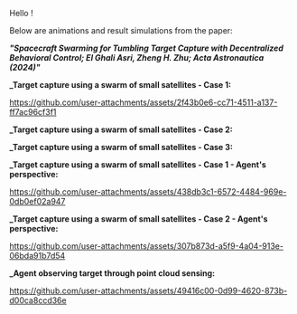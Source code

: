 Hello !

Below are animations and result simulations from the paper:

***"Spacecraft Swarming for Tumbling Target Capture with Decentralized Behavioral Control; El Ghali Asri, Zheng H. Zhu;  Acta Astronautica (2024)"***

**_Target capture using a swarm of small satellites - Case 1:**

https://github.com/user-attachments/assets/2f43b0e6-cc71-4511-a137-ff7ac96cf3f1

**_Target capture using a swarm of small satellites - Case 2:**

**_Target capture using a swarm of small satellites - Case 3:**

**_Target capture using a swarm of small satellites - Case 1 - Agent's perspective:**

https://github.com/user-attachments/assets/438db3c1-6572-4484-969e-0db0ef02a947

**_Target capture using a swarm of small satellites - Case 2 - Agent's perspective:**

https://github.com/user-attachments/assets/307b873d-a5f9-4a04-913e-06bda91b7d54

**_Agent observing target through point cloud sensing:**

https://github.com/user-attachments/assets/49416c00-0d99-4620-873b-d00ca8ccd36e
